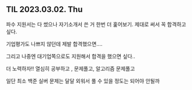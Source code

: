 ## TIL 2023.03.02. Thu

파수 지원서는 다 썼으나 자기소개서 쓴 거 한번 더 훑어보기. 제대로 써서 꼭 합격하고 싶다. 

기업평가도 나쁘지 않던데 제발 합격했으면....

그리고 나중엔 대기업쪽으로도 지원해서 합격을 했으면 싶다..

더 노력하자!! 열심히 공부하고 , 문제풀고, 알고리즘 문제풀고

일단 최소 백준 실버 문제는 달달 외워서 풀 수 있을 정도는 되어야 안될까
